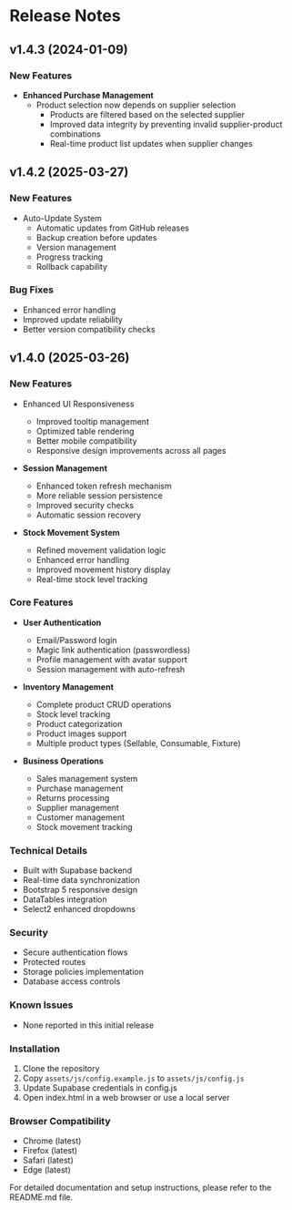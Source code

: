 # Release Notes

## v1.4.3 (2024-01-09)
### New Features
- **Enhanced Purchase Management**
  - Product selection now depends on supplier selection
    - Products are filtered based on the selected supplier
    - Improved data integrity by preventing invalid supplier-product combinations
    - Real-time product list updates when supplier changes

## v1.4.2 (2025-03-27)
### New Features
- Auto-Update System
  - Automatic updates from GitHub releases
  - Backup creation before updates
  - Version management
  - Progress tracking
  - Rollback capability
### Bug Fixes
  - Enhanced error handling
  - Improved update reliability
  - Better version compatibility checks

## v1.4.0 (2025-03-26)
### New Features
- Enhanced UI Responsiveness
  - Improved tooltip management
  - Optimized table rendering
  - Better mobile compatibility
  - Responsive design improvements across all pages

- **Session Management**
  - Enhanced token refresh mechanism
  - More reliable session persistence
  - Improved security checks
  - Automatic session recovery

- **Stock Movement System**
  - Refined movement validation logic
  - Enhanced error handling
  - Improved movement history display
  - Real-time stock level tracking

### Core Features
- **User Authentication**
  - Email/Password login
  - Magic link authentication (passwordless)
  - Profile management with avatar support
  - Session management with auto-refresh

- **Inventory Management**
  - Complete product CRUD operations
  - Stock level tracking
  - Product categorization
  - Product images support
  - Multiple product types (Sellable, Consumable, Fixture)

- **Business Operations**
  - Sales management system
  - Purchase management
  - Returns processing
  - Supplier management
  - Customer management
  - Stock movement tracking

### Technical Details
- Built with Supabase backend
- Real-time data synchronization
- Bootstrap 5 responsive design
- DataTables integration
- Select2 enhanced dropdowns

### Security
- Secure authentication flows
- Protected routes
- Storage policies implementation
- Database access controls

### Known Issues
- None reported in this initial release

### Installation
1. Clone the repository
2. Copy `assets/js/config.example.js` to `assets/js/config.js`
3. Update Supabase credentials in config.js
4. Open index.html in a web browser or use a local server

### Browser Compatibility
- Chrome (latest)
- Firefox (latest)
- Safari (latest)
- Edge (latest)

For detailed documentation and setup instructions, please refer to the README.md file.
